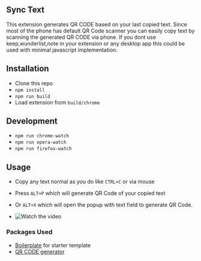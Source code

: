 ## Sync Text
This extension generates QR CODE based on your last copied text. Since most of the phone has default QR Code scanner 
you can easily copy text by scanning the generated QR CODE via phone. 
If you dont use keep,wunderlist,note in your extension or any desktop app this could be used with minimal javascript implementation.

## Installation 
* Clone this repo
* `npm install`
* `npm run build`
* Load extension from `build/chrome`

## Development
* `npm run chrome-watch`
* `npm run opera-watch`
* `npm run firefox-watch`


## Usage
* Copy any text normal as you do like `CTRL+C` or via mouse
* Press `ALT+P` which will generate QR Code of your copied text
* Or `ALT+X` which will open the popup with text field to generate QR Code.

* ![Watch the video](https://i.imgur.com/XxsWmTY.gif) 


### Packages Used
* [Boilerplate](https://github.com/EmailThis/extension-boilerplate/) for starter template
* [QR CODE generator](https://github.com/soldair/node-qrcode)
 